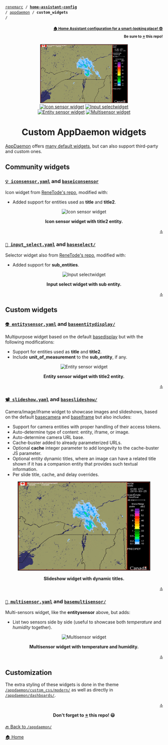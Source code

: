 <!-- Header -->
[link-profile]:https://github.com/renemarc
[link-repo]:https://github.com/renemarc/home-assistant-config

<a name="top"></a>
<code>[renemarc][link-profile] / **[home-assistant-config][link-repo]** / [appdaemon](..) / **custom_widgets** /</code>

<p align="right"><sub><strong><a href="https://github.com/renemarc/home-assistant-config">🏠 Home Assistant configuration for a smart-looking place! 😎</a><br>Be sure to <a href="#" title="star">⭐️</a> this repo!</strong></sub></p>

<!-- Hero -->
<figure>
    <div align="center">
        <a href="#-slideshowyaml-and-baseslideshow" title="Slideshow widget"><img src="../../www/screenshots/widget-slideshow.gif" alt="Slideshow widget" width="280"></a>
    </div>
    <div align="center">
        <a href="#-iconsensoryaml-and-baseiconsensor" title="Icon sensor widget"><img src="../../www/screenshots/widget-iconsensor.png" alt="Icon sensor widget" width="140"></a>
        <a href="#-input_selectyaml-and-baseselect" title="Input select widget"><img src="../../www/screenshots/widget-input_select.png" alt="Input selectwidget" width="140"></a>
        <a href="#-entitysensoryaml-and-baseentitydisplay" title="Entity sensor widget"><img src="../../www/screenshots/widget-entitysensor.png" alt="Entity sensor widget" width="140"></a>
        <a href="#-multisensoryaml-and-basemultisensor" title="Multisensor widget"><img src="../../www/screenshots/widget-multisensor.png" alt="Multisensor widget" width="140"></a>
    </div>
</figure>

<h1 align="center">Custom AppDaemon widgets</h1>

[AppDaemon](https://home-assistant.io/docs/ecosystem/appdaemon/) offers [many default widgets](https://github.com/home-assistant/appdaemon/tree/master/appdaemon/widgets/), but can also support third-party and custom ones.

## Community widgets

### [`💡 iconsensor.yaml`](iconsensor.yaml) and [`baseiconsensor`](baseiconsensor)

Icon widget from [ReneTode's repo](https://github.com/ReneTode/My-AppDaemon/tree/master/custom_widgets/baseiconsensor), modified with:

- Added support for entities used as **title** and **title2**.

<div align="center">
    <figure>
        <div>
            <img src="../../www/screenshots/widget-iconsensor.png" alt="Icon sensor widget" title="Icon sensor widget" width="160">
        </div>
        <figcaption>
            <p><strong>Icon sensor widget with title2 entity.</strong></p>
        </figcaption>
    </figure>
</div>

<p align="right"><a href="#top" title="Back to top">🔝</a></p>

### [`🔘 input_select.yaml`](input_select.yaml) and [`baseselect/`](baseselect)

Selector widget also from [ReneTode's repo](https://github.com/ReneTode/My-AppDaemon/tree/master/custom_widgets/baseselect), modified with:

- Added support for **sub_entities**.

<div align="center">
    <figure>
        <div>
            <img src="../../www/screenshots/widget-input_select.png" alt="Input selectwidget" title="Input select widget" width="160">
        </div>
        <figcaption>
            <p><strong>Input select widget with sub entity.</strong></p>
        </figcaption>
    </figure>
</div>

<p align="right"><a href="#top" title="Back to top">🔝</a></p>

## Custom widgets

### [`👽 entitysensor.yaml`](entitysensor.yaml) and [`baseentitydisplay/`](baseentitydisplay)

Multipurpose widget based on the default [basedisplay](https://github.com/home-assistant/appdaemon/tree/master/appdaemon/widgets/basedisplay) but with the following modifications:

- Support for entities used as **title** and **title2**.
- Include **unit_of_measurement** to the **sub_entity**, if any.

<div align="center">
    <figure>
        <div>
            <img src="../../www/screenshots/widget-entitysensor.png" alt="Entity sensor widget" title="Entity sensor widget" width="160">
        </div>
        <figcaption>
            <p><strong>Entity sensor widget with title2 entity.</strong></p>
        </figcaption>
    </figure>
</div>

<p align="right"><a href="#top" title="Back to top">🔝</a></p>

### [`📽️ slideshow.yaml`](slideshow.yaml) and [`baseslideshow/`](baseslideshow)

Camera/image/iframe widget to showcase images and slideshows, based on the default [basecamera](https://github.com/home-assistant/appdaemon/tree/master/appdaemon/widgets/basecamera) and [baseiframe](https://github.com/home-assistant/appdaemon/tree/master/appdaemon/widgets/baseiframe) but also includes:

- Support for camera entities with proper handling of their access tokens.
- Auto-determine type of content: entity, iframe, or image.
- Auto-determine camera URL base.
- Cache-buster added to already parameterized URLs.
- Optional **cache** integer parameter to add longevity to the cache-buster JS parameter.
- Optional entity dynamic titles, where an image can have a related title shown if it has a companion entity that provides such textual information.
- Per slide title, cache, and delay overrides.

<div align="center">
    <figure>
        <div>
            <img src="../../www/screenshots/widget-slideshow.gif" alt="Slideshow widget" title="Slideshow widget" width="600">
        </div>
        <figcaption>
            <p><strong>Slideshow widget with dynamic titles.</strong></p>
        </figcaption>
    </figure>
</div>

<p align="right"><a href="#top" title="Back to top">🔝</a></p>

### [`📶 multisensor.yaml`](multisensor.yaml) and [`basemultisensor/`](basemultisensor)

Multi-sensors widget, like the **entitysensor** above, but adds:

- List two sensors side by side (useful to showcase both _temperature_ and _humidity_ together).

<div align="center">
    <figure>
        <div>
            <img src="../../www/screenshots/widget-multisensor.png" alt="Multisensor widget" title="Multisensor widget" width="160">
        </div>
        <figcaption>
            <p><strong>Multisensor widget with temperature and humidity.</strong></p>
        </figcaption>
    </figure>
</div>

<p align="right"><a href="#top" title="Back to top">🔝</a></p>

## Customization

The extra styling of these widgets is done in the theme [`/appdaemon/custom_css/modern/`](../custom_css/modern) as well as directly in [`/appdaemon/dashboards/`](../dashboards).

<!-- Footer -->
<p align="right"><a href="#top" title="Back to top">🔝</a></p>

<p align="center"><strong>Don't forget to <a href="#" title="star">⭐️</a> this repo! 😃</strong></p>

[🔙 Back to `/appdaemon/`](../)

[🏠 Home][link-repo]
